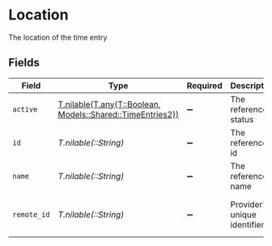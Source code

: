 # Location

The location of the time entry


## Fields

| Field                                                                                                  | Type                                                                                                   | Required                                                                                               | Description                                                                                            | Example                                                                                                |
| ------------------------------------------------------------------------------------------------------ | ------------------------------------------------------------------------------------------------------ | ------------------------------------------------------------------------------------------------------ | ------------------------------------------------------------------------------------------------------ | ------------------------------------------------------------------------------------------------------ |
| `active`                                                                                               | [T.nilable(T.any(T::Boolean, Models::Shared::TimeEntries2))](../../models/shared/timeentriesactive.md) | :heavy_minus_sign:                                                                                     | The reference status                                                                                   | true                                                                                                   |
| `id`                                                                                                   | *T.nilable(::String)*                                                                                  | :heavy_minus_sign:                                                                                     | The reference id                                                                                       | 1687-3                                                                                                 |
| `name`                                                                                                 | *T.nilable(::String)*                                                                                  | :heavy_minus_sign:                                                                                     | The reference name                                                                                     | 1687-4                                                                                                 |
| `remote_id`                                                                                            | *T.nilable(::String)*                                                                                  | :heavy_minus_sign:                                                                                     | Provider's unique identifier                                                                           | 8187e5da-dc77-475e-9949-af0f1fa4e4e3                                                                   |